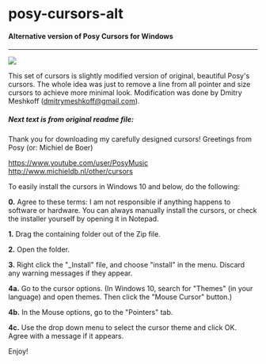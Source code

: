 # posy-cursors-alt
#### Alternative version of Posy Cursors for Windows

------



![](C:\Users\dmitry\Temp\posy-cursors-alt-preview-github-800px.png)



This set of cursors is slightly modified version of original, beautiful Posy's cursors. The whole idea was just to remove a line from all pointer and size cursors to achieve more minimal look. Modification was done by Dmitry Meshkoff (dmitrymeshkoff@gmail.com).

##### Next text is from original readme file:

Thank you for downloading my carefully designed cursors!
Greetings from Posy (or: Michiel de Boer)

https://www.youtube.com/user/PosyMusic
http://www.michieldb.nl/other/cursors


To easily install the cursors in Windows 10 and below, do the following:

**0.**
Agree to these terms: I am not responsible if anything happens to software or hardware.
You can always manually install the cursors, or check the installer yourself by opening it in Notepad.

**1.**
Drag the containing folder out of the Zip file.

**2.**
Open the folder.

**3.**
Right click the "_Install" file, and choose "install" in the menu. Discard any warning messages if they appear.

**4a.**
Go to the cursor options.
(In Windows 10, search for "Themes" (in your language) and open themes. Then click the "Mouse Cursor" button.)

**4b.**
In the Mouse options, go to the "Pointers" tab.

**4c.** 
Use the drop down menu to select the cursor theme and click OK. Agree with a message if it appears.

Enjoy!

